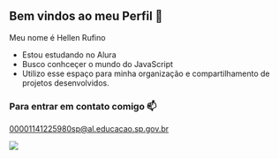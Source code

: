 ## Bem vindos ao meu Perfil 💜
Meu nome é Hellen Rufino

- Estou estudando no Alura
- Busco conhceçer o mundo do JavaScript
- Utilizo esse espaço para minha organização e compartilhamento de projetos desenvolvidos.

### Para entrar em contato comigo 📫

00001141225980sp@al.educacao.sp.gov.br

![](https://media.tenor.com/CIYPCVocPckAAAAM/kuromi.gif)
